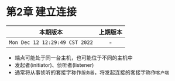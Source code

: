 # 第2章 建立连接

|本期版本| 上期版本
|:---:|:---:
`Mon Dec 12 12:29:49 CST 2022` | -

* 端点可能处于同一台主机，也可能位于不同的主机中
* 发起者(initiator)、侦听者(listener)
* 通常将从事侦听的套接字称作`服务器`，将发起连接的套接字称作`客户端`